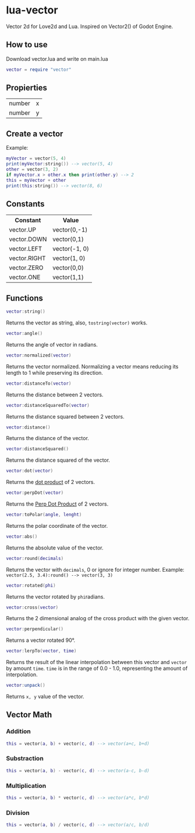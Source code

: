 # lua-vector

Vector 2d for Love2d and Lua. Inspired on Vector2() of Godot Engine.

## How to use

Download vector.lua and write on main.lua

```lua
vector = require "vector"
```

## Propierties

<table>
  <tr>
    <td>number</td>
    <td>x</td>
  </tr>
  <tr>
    <td>number</td>
    <td>y</td>
  </tr>
</table>

## Create a vector

Example:
```lua
myVector = vector(5, 4)
print(myVector:string()) --> vector(5, 4)
other = vector(3, 2)
if myVector.x > other.x then print(other.y) --> 2
this = myVector + other
print(this:string()) --> vector(8, 6)
```

## Constants

<table>
  <tr>
    <th>Constant</th>
    <th>Value</th>
  </tr>
  <tr>
    <td>vector.UP</td>
    <td>vector(0,-1)</td>
  </tr>
  <tr>
    <td>vector.DOWN</td>
    <td>vector(0,1)</td>
  </tr>
  <tr>
    <td>vector.LEFT</td>
    <td>vector(-1, 0)</td>
  </tr>
  <tr>
    <td>vector.RIGHT</td>
    <td>vector(1, 0)</td>
  </tr>
  <tr>
    <td>vector.ZERO</td>
    <td>vector(0,0)</td>
  </tr>
   <tr>
    <td>vector.ONE</td>
    <td>vector(1,1)</td>
  </tr>
</table>

## Functions

```lua
vector:string()
```
Returns the vector as string, also, `tostring(vector)` works.

```lua
vector:angle()
```
Returns the angle of vector in radians.

```lua
vector:normalized(vector)
```
Returns the vector normalized. Normalizing a vector means reducing its length to 1 while preserving its direction.

```lua
vector:distanceTo(vector)
```
Returns the distance between 2 vectors.

```lua
vector:distanceSquaredTo(vector)
```
Returns the distance squared between 2 vectors.

```lua
vector:distance()
```
Returns the distance of the vector.

```lua
vector:distanceSquared()
```
Returns the distance squared of the vector.

```lua
vector:dot(vector)
```
Returns the [dot product](https://en.wikipedia.org/wiki/Dot_product) of 2 vectors.

```lua
vector:perpDot(vector)
```
Returns the [Perp Dot Product](http://mathworld.wolfram.com/PerpDotProduct.html) of 2 vectors.

```lua
vector:toPolar(angle, lenght)
```
Returns the polar coordinate of the vector.

```lua
vector:abs()
```
Returns the absolute value of the vector.

```lua
vector:round(decimals)
```
Returns the vector with `decimals`, 0 or ignore for integer number. Example: `vector(2.5, 3.4):round() --> vector(3, 3)`

```lua
vector:rotated(phi)
```
Returns the vector rotated by `phi`radians.

```lua
vector:cross(vector)
```
Returns the 2 dimensional analog of the cross product with the given vector.

```lua
vector:perpendicular()
```
Returns a vector rotated 90°.

```lua
vector:lerpTo(vector, time)
```
Returns the result of the linear interpolation between this vector and `vector` by amount `time`. `time` is in the range of 0.0 - 1.0, representing the amount of interpolation.

```lua
vector:unpack()
```
Returns `x, y` value of the vector.

## Vector Math

### Addition

```lua
this = vector(a, b) + vector(c, d) --> vector(a+c, b+d)
```

### Substraction

```lua
this = vector(a, b) - vector(c, d) --> vector(a-c, b-d)
```

### Multiplication

```lua
this = vector(a, b) * vector(c, d) --> vector(a*c, b*d)
```

### Division

```lua
this = vector(a, b) / vector(c, d) --> vector(a/c, b/d)
```
